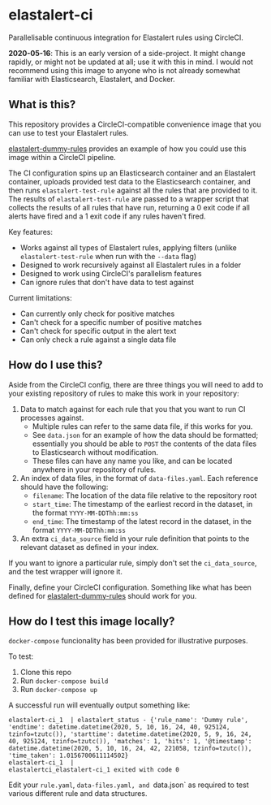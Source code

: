 # elastalert-ci

Parallelisable continuous integration for Elastalert rules using CircleCI.

**2020-05-16**: This is an early version of a side-project. It might change rapidly,
or might not be updated at all; use it with this in mind. I would not recommend
using this image to anyone who is not already somewhat familiar with Elasticsearch,
Elastalert, and Docker.

## What is this?

This repository provides a CircleCI-compatible convenience image that you can
use to test your Elastalert rules.

[elastalert-dummy-rules](https://github.com/ferozsalam/elastalert-dummy-rules)
provides an example of how you could use this image within a CircleCI pipeline.

The CI configuration spins up an Elasticsearch container and an Elastalert 
container, uploads provided test data to the Elasticsearch container, and then
runs `elastalert-test-rule` against all the rules that are provided to it.
The results of `elastalert-test-rule` are passed to a wrapper script that
collects the results of all rules that have run, returning a 0 exit code if all
alerts have fired and a 1 exit code if any rules haven't fired.

Key features:

- Works against all types of Elastalert rules, applying filters
  (unlike `elastalert-test-rule` when run with the `--data` flag)
- Designed to work recursively against all Elastalert rules in a folder
- Designed to work using CircleCI's parallelism features
- Can ignore rules that don't have data to test against

Current limitations:

- Can currently only check for positive matches
- Can't check for a specific number of positive matches
- Can't check for specific output in the alert text
- Can only check a rule against a single data file

## How do I use this?

Aside from the CircleCI config, there are three things you
will need to add to your existing repository of rules to make this work in your
repository:

1. Data to match against for each rule that you that you want to run CI processes
against.
    - Multiple rules can refer to the same data file, if this works for you.
    - See `data.json` for an example of how the data should be formatted; essentially
      you should be able to `POST` the contents of the data files to Elasticsearch
      without modification.
    - These files can have any name you like, and can be located anywhere 
      in your repository of rules.
2. An index of data files, in the format of `data-files.yaml`. Each reference should have
   the following:
    - `filename`: The location of the data file relative to the repository root
    - `start_time`: The timestamp of the earliest record in the dataset, in the format `YYYY-MM-DDThh:mm:ss`
    - `end_time`: The timestamp of the latest record in the dataset, in the format `YYYY-MM-DDThh:mm:ss`
3. An extra `ci_data_source` field in your rule definition that points to the 
   relevant dataset as defined in your index.

If you want to ignore a particular rule, simply don't set the `ci_data_source`, and
the test wrapper will ignore it.

Finally, define your CircleCI configuration. Something like what has been defined for
[elastalert-dummy-rules][1] should work for you.

## How do I test this image locally?

`docker-compose` funcionality has been provided for illustrative purposes.

To test:

1. Clone this repo
2. Run `docker-compose build`
3. Run `docker-compose up`

A successful run will eventually output something like:

```
elastalert-ci_1  | elastalert_status - {'rule_name': 'Dummy rule', 'endtime': datetime.datetime(2020, 5, 10, 16, 24, 40, 925124, tzinfo=tzutc()), 'starttime': datetime.datetime(2020, 5, 9, 16, 24, 40, 925124, tzinfo=tzutc()), 'matches': 1, 'hits': 1, '@timestamp': datetime.datetime(2020, 5, 10, 16, 24, 42, 221058, tzinfo=tzutc()), 'time_taken': 1.0156700611114502}
elastalert-ci_1  |
elastalertci_elastalert-ci_1 exited with code 0
```

Edit your `rule.yaml`, `data-files.yaml, and `data.json` as required to test
various different rule and data structures.

[1]: https://github.com/ferozsalam/elastalert-dummy-rules/blob/master/.circleci/config.yml
